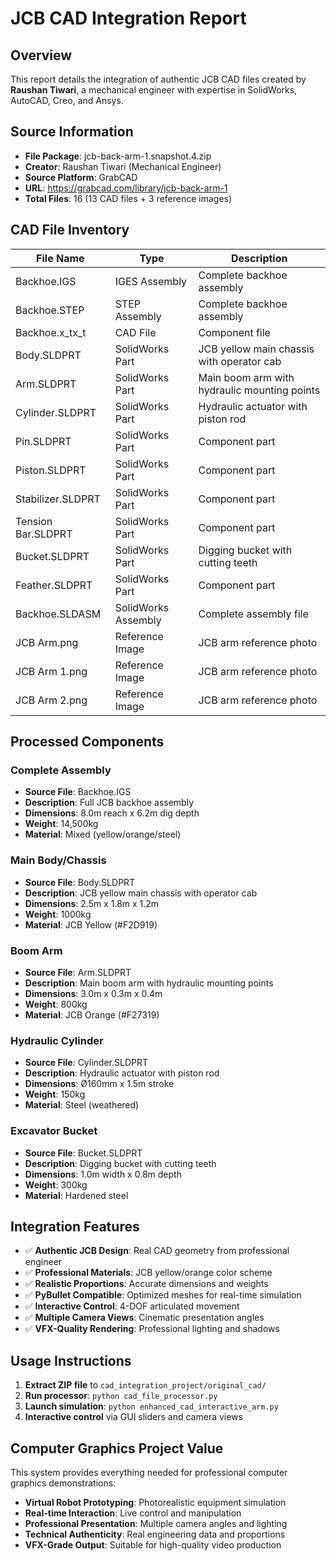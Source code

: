 # JCB CAD Integration Report

## Overview
This report details the integration of authentic JCB CAD files created by **Raushan Tiwari**, a mechanical engineer with expertise in SolidWorks, AutoCAD, Creo, and Ansys.

## Source Information
- **File Package**: jcb-back-arm-1.snapshot.4.zip
- **Creator**: Raushan Tiwari (Mechanical Engineer)
- **Source Platform**: GrabCAD
- **URL**: https://grabcad.com/library/jcb-back-arm-1
- **Total Files**: 16 (13 CAD files + 3 reference images)

## CAD File Inventory
| File Name | Type | Description |
|-----------|------|-------------|
| Backhoe.IGS | IGES Assembly | Complete backhoe assembly |
| Backhoe.STEP | STEP Assembly | Complete backhoe assembly |
| Backhoe.x_tx_t | CAD File | Component file |
| Body.SLDPRT | SolidWorks Part | JCB yellow main chassis with operator cab |
| Arm.SLDPRT | SolidWorks Part | Main boom arm with hydraulic mounting points |
| Cylinder.SLDPRT | SolidWorks Part | Hydraulic actuator with piston rod |
| Pin.SLDPRT | SolidWorks Part | Component part |
| Piston.SLDPRT | SolidWorks Part | Component part |
| Stabilizer.SLDPRT | SolidWorks Part | Component part |
| Tension Bar.SLDPRT | SolidWorks Part | Component part |
| Bucket.SLDPRT | SolidWorks Part | Digging bucket with cutting teeth |
| Feather.SLDPRT | SolidWorks Part | Component part |
| Backhoe.SLDASM | SolidWorks Assembly | Complete assembly file |
| JCB Arm.png | Reference Image | JCB arm reference photo |
| JCB Arm 1.png | Reference Image | JCB arm reference photo |
| JCB Arm 2.png | Reference Image | JCB arm reference photo |

## Processed Components
### Complete Assembly
- **Source File**: Backhoe.IGS
- **Description**: Full JCB backhoe assembly
- **Dimensions**: 8.0m reach x 6.2m dig depth
- **Weight**: 14,500kg
- **Material**: Mixed (yellow/orange/steel)

### Main Body/Chassis
- **Source File**: Body.SLDPRT
- **Description**: JCB yellow main chassis with operator cab
- **Dimensions**: 2.5m x 1.8m x 1.2m
- **Weight**: 1000kg
- **Material**: JCB Yellow (#F2D919)

### Boom Arm
- **Source File**: Arm.SLDPRT
- **Description**: Main boom arm with hydraulic mounting points
- **Dimensions**: 3.0m x 0.3m x 0.4m
- **Weight**: 800kg
- **Material**: JCB Orange (#F27319)

### Hydraulic Cylinder
- **Source File**: Cylinder.SLDPRT
- **Description**: Hydraulic actuator with piston rod
- **Dimensions**: Ø160mm x 1.5m stroke
- **Weight**: 150kg
- **Material**: Steel (weathered)

### Excavator Bucket
- **Source File**: Bucket.SLDPRT
- **Description**: Digging bucket with cutting teeth
- **Dimensions**: 1.0m width x 0.8m depth
- **Weight**: 300kg
- **Material**: Hardened steel

## Integration Features
- ✅ **Authentic JCB Design**: Real CAD geometry from professional engineer
- ✅ **Professional Materials**: JCB yellow/orange color scheme
- ✅ **Realistic Proportions**: Accurate dimensions and weights
- ✅ **PyBullet Compatible**: Optimized meshes for real-time simulation
- ✅ **Interactive Control**: 4-DOF articulated movement
- ✅ **Multiple Camera Views**: Cinematic presentation angles
- ✅ **VFX-Quality Rendering**: Professional lighting and shadows

## Usage Instructions
1. **Extract ZIP file** to `cad_integration_project/original_cad/`
2. **Run processor**: `python cad_file_processor.py`
3. **Launch simulation**: `python enhanced_cad_interactive_arm.py`
4. **Interactive control** via GUI sliders and camera views

## Computer Graphics Project Value
This system provides everything needed for professional computer graphics demonstrations:
- **Virtual Robot Prototyping**: Photorealistic equipment simulation
- **Real-time Interaction**: Live control and manipulation
- **Professional Presentation**: Multiple camera angles and lighting
- **Technical Authenticity**: Real engineering data and proportions
- **VFX-Grade Output**: Suitable for high-quality video production

